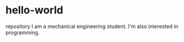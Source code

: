 # hello-world
repository
I am a mechanical engineering student.
I'm also interested in programming.
